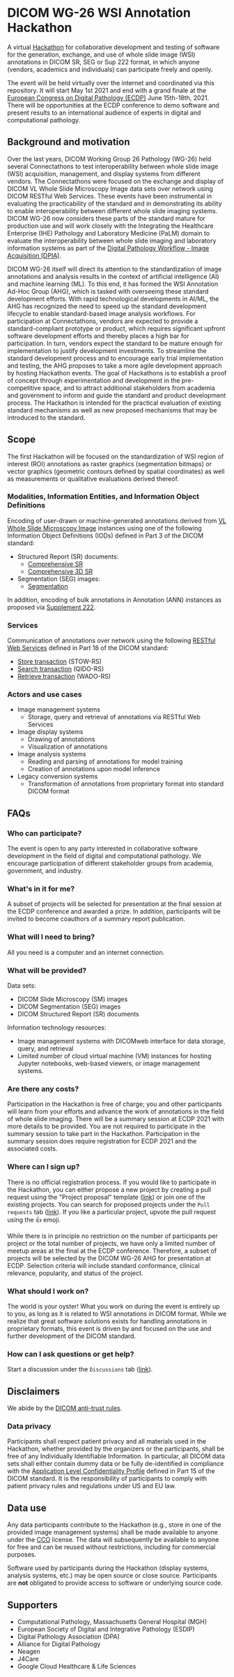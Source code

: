 # DICOM WG-26 WSI Annotation Hackathon

A virtual [Hackathon](https://en.wikipedia.org/wiki/Hackathon) for collaborative development and testing of software for the generation, exchange, and use of whole slide image (WSI) annotations in DICOM SR, SEG or Sup 222 format, in which anyone (vendors, academics and individuals) can participate freely and openly.

The event will be held virtually over the internet and coordinated via this repository.
It will start May 1st 2021 and end with a grand finale at the [European Congress on Digital Pathology (ECDP)](https://www.ecdp2021.org/) June 15th-18th, 2021.
There will be opportunities at the ECDP conference to demo software and present results to an international audience of experts in digital and computational pathology.


## Background and motivation

Over the last years, DICOM Working Group 26 Pathology (WG-26) held several Connectathons to test interoperability between whole slide image (WSI) acquisition, management, and display systems from different vendors.
The Connectathons were focused on the exchange and display of DICOM VL Whole Slide Microscopy Image data sets over network using DICOM RESTful Web Services.
These events have been instrumental in evaluating the practicability of the standard and in demonstrating its ability to enable interoperability between different whole slide imaging systems.
DICOM WG-26 now considers these parts of the standard mature for production use and will work closely with the Integrating the Healthcare Enterprise (IHE) Pathology and Laboratory Medicine (PaLM) domain to evaluate the interoperability between whole slide imaging and laboratory information systems as part of the [Digital Pathology Workflow - Image Acquisition (DPIA)](https://www.ihe.net/uploadedFiles/Documents/PaLM/IHE_PaLM_Suppl_DPIA.pdf).

DICOM WG-26 itself will direct its attention to the standardization of image annotations and analysis results in the context of artificial intelligence (AI) and machine learning (ML).
To this end, it has formed the WSI Annotation Ad-Hoc Group (AHG), which is tasked with overseeing these standard development efforts.
With rapid technological developments in AI/ML, the AHG has recognized the need to speed up the standard development lifecycle to enable standard-based image analysis workflows.
For participation at Connectathons, vendors are expected to provide a standard-compliant prototype or product, which requires significant upfront software development efforts and thereby places a high bar for participation.
In turn, vendors expect the standard to be mature enough for implementation to justify development investments.
To streamline the standard development process and to encourage early trial implementation and testing, the AHG proposes to take a more agile development approach by hosting Hackathon events.
The goal of Hackathons is to establish a proof of concept through experimentation and development in the pre-competitive space, and to attract additional stakeholders from academia and government to inform and guide the standard and product development process.
The Hackathon is intended for the practical evaluation of existing standard mechanisms as well as new proposed mechanisms that may be introduced to the standard.


## Scope

The first Hackathon will be focused on the standardization of WSI region of interest (ROI) annotations as raster graphics (segmentation bitmaps) or vector graphics (geometric contours defined by spatial coordinates) as well as measurements or qualitative evaluations derived thereof.

### Modalities, Information Entities, and Information Object Definitions

Encoding of user-drawn or machine-generated annotations derived from [VL Whole Slide Microscopy Image](http://dicom.nema.org/medical/dicom/current/output/chtml/part03/sect_A.32.8.html) instances using one of the following Information Object Definitions (IODs) defined in Part 3 of the DICOM standard:

- Structured Report (SR) documents:
    * [Comprehensive SR](http://dicom.nema.org/medical/dicom/current/output/chtml/part03/sect_A.35.3.html)
    * [Comprehensive 3D SR](http://dicom.nema.org/medical/dicom/current/output/chtml/part03/sect_A.35.13.html)
- Segmentation (SEG) images:
    * [Segmentation](http://dicom.nema.org/medical/dicom/current/output/chtml/part03/sect_A.51.html)

In addition, encoding of bulk annotations in Annotation (ANN) instances as proposed via [Supplement 222](ftp://medical.nema.org/MEDICAL/Dicom/Supps/LB/sup222_lb_WSIAnnotations.pdf).

### Services

Communication of annotations over network using the following [RESTful Web Services](http://dicom.nema.org/medical/dicom/current/output/chtml/part18/chapter_7.html#sect_7.1.2) defined in Part 18 of the DICOM standard:

- [Store transaction](http://dicom.nema.org/medical/dicom/current/output/chtml/part18/sect_10.5.html) (STOW-RS)
- [Search transaction](http://dicom.nema.org/medical/dicom/current/output/chtml/part18/sect_10.6.html) (QIDO-RS)
- [Retrieve transaction](http://dicom.nema.org/medical/dicom/current/output/chtml/part18/sect_10.4.html) (WADO-RS)

### Actors and use cases

- Image management systems
    * Storage, query and retrieval of annotations via RESTful Web Services
- Image display systems
    * Drawing of annotations
    * Visualization of annotations
- Image analysis systems
    * Reading and parsing of annotations for model training
    * Creation of annotations upon model inference
- Legacy conversion systems
    * Transformation of annotations from proprietary format into standard DICOM format


## FAQs

### Who can participate?

The event is open to any party interested in collaborative software development in the field of digital and computational pathology.
We encourage participation of different stakeholder groups from academia, government, and industry.

### What's in it for me?

A subset of projects will be selected for presentation at the final session at the ECDP conference and awarded a prize.
In addition, participants will be invited to become coauthors of a summary report publication.

### What will I need to bring?

All you need is a computer and an internet connection.

### What will be provided?

Data sets:

- DICOM Slide Microscopy (SM) images
- DICOM Segmentation (SEG) images
- DICOM Structured Report (SR) documents

Information technology resources:

- Image management systems with DICOMweb interface for data storage, query, and retrieval
- Limited number of cloud virtual machine (VM) instances for hosting Jupyter notebooks, web-based viewers, or image management systems.

### Are there any costs?

Participation in the Hackathon is free of charge; you and other participants will learn from your efforts and advance the work of annotations in the field of whole slide imaging.
There will be a summary session at ECDP 2021 with more details to be provided.
You are not required to participate in the summary session to take part in the Hackathon.
Participation in the summary session does require registration for ECDP 2021 and the associated costs.

### Where can I sign up?

There is no official registration process.
If you would like to participate in the Hackathon, you can either propose a new project by creating a pull request using the "Project proposal" template ([link](https://github.com/DICOMWG26AnnotationAHG/hackathon/issues/new?assignees=&labels=&template=project-proposal-template.md&title=%5BPROJECT%5D)) or join one of the existing projects.
You can search for proposed projects under the `Pull requests` tab ([link](https://github.com/DICOMWG26AnnotationAHG/hackathon/labels/project%20proposal)).
If you like a particular project, upvote the pull request using the 👍️ emoji.

While there is in principle no restriction on the number of participants per project or the total number of projects, we have only a limited number of meetup areas at the final at the ECDP conference.
Therefore, a subset of projects will be selected by the DICOM WG-26 AHG for presentation at ECDP.
Selection criteria will include standard conformance, clinical relevance, popularity, and status of the project.

### What should I work on?

The world is your oyster!
What you work on during the event is entirely up to you, as long as it is related to WSI annotations in DICOM format.
While we realize that great software solutions exists for handling annotations in proprietary formats, this event is driven by and focused on the use and further development of the DICOM standard.

### How can I ask questions or get help?

Start a discussion under the `Discussions` tab ([link](https://github.com/DICOMWG26AnnotationAHG/hackathon/discussions)).


## Disclaimers

We abide by the [DICOM anti-trust rules](ftp://medical.nema.org/medical/Dicom/Geninfo/AntitrustRules.docx).

### Data privacy

Participants shall respect patient privacy and all materials used in the Hackathon, whether provided by the organizers or the participants, shall be free of any Individually Identifiable Information.
In particular, all DICOM data sets shall either contain dummy data or be fully de-identified in compliance with the [Application Level Confidentiality Profile](http://dicom.nema.org/medical/dicom/current/output/chtml/part15/chapter_E.html) defined in Part 15 of the DICOM standard.
It is the responsibility of participants to comply with patient privacy rules and regulations under US and EU law.


## Data use

Any data participants contribute to the Hackathon (e.g., store in one of the provided image management systems) shall be made available to anyone under the [CCO](https://creativecommons.org/share-your-work/public-domain/cc0/) license.
The data will subsequently be available to anyone for free and can be reused without restrictions, including for commercial purposes.

Software used by participants during the Hackathon (display systems, analysis systems, etc.) may be open source or close source.
Participants are **not** obligated to provide access to software or underlying source code.


## Supporters

- Computational Pathology, Massachusetts General Hospital (MGH)
- European Society of Digital and Integrative Pathology (ESDIP)
- Digital Pathology Association (DPA)
- Alliance for Digital Pathology
- Neagen
- J4Care
- Google Cloud Healthcare & Life Sciences
